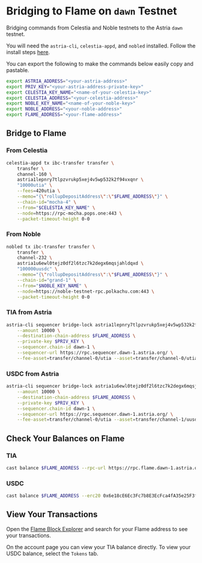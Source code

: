 # Bridging to Flame on `dawn` Testnet

Bridging commands from Celestia and Noble testnets to the Astria `dawn` testnet.

You will need the `astria-cli`, `celestia-appd`, and `nobled` installed. Follow
the install steps [here](./overview.md#bridging-dependencies).

You can export the following to make the commands below easily copy and
pastable.

```bash
export ASTRIA_ADDRESS="<your-astria-address>"
export PRIV_KEY="<your-astria-address-private-key>"
export CELESTIA_KEY_NAME="<name-of-your-celestia-key>"
export CELESTIA_ADDRESS="<your-celestia-address>"
export NOBLE_KEY_NAME="<name-of-your-noble-key>"
export NOBLE_ADDRESS="<your-noble-address>"
export FLAME_ADDRESS="<your-flame-address>"
```

## Bridge to Flame

### From Celestia

```bash
celestia-appd tx ibc-transfer transfer \
    transfer \
    channel-160 \
    astria1lepnry7tlpzvrukp5xej4v5wp532k2f94vxqnr \
    "10000utia" \
    --fees=420utia \
    --memo="{\"rollupDepositAddress\":\"$FLAME_ADDRESS\"}" \
    --chain-id="mocha-4" \
    --from="$CELESTIA_KEY_NAME" \
    --node=https://rpc-mocha.pops.one:443 \
    --packet-timeout-height 0-0
```

### From Noble

```bash
nobled tx ibc-transfer transfer \
    transfer \
    channel-232 \
    astria1u6ewl0tejz0df2l6tzc7k2degx6mqsjahldqxd \
    "100000uusdc" \
    --memo="{\"rollupDepositAddress\":\"$FLAME_ADDRESS\"}" \
    --chain-id="grand-1" \
    --from="$NOBLE_KEY_NAME" \
    --node=https://noble-testnet-rpc.polkachu.com:443 \
    --packet-timeout-height 0-0
```

### TIA from Astria

```bash
astria-cli sequencer bridge-lock astria1lepnry7tlpzvrukp5xej4v5wp532k2f94vxqnr \
    --amount 10000 \
    --destination-chain-address $FLAME_ADDRESS \
    --private-key $PRIV_KEY \
    --sequencer.chain-id dawn-1 \
    --sequencer-url https://rpc.sequencer.dawn-1.astria.org/ \
    --fee-asset=transfer/channel-0/utia --asset=transfer/channel-0/utia
```

### USDC from Astria

```bash
astria-cli sequencer bridge-lock astria1u6ewl0tejz0df2l6tzc7k2degx6mqsjahldqxd \
    --amount 10000 \
    --destination-chain-address $FLAME_ADDRESS \
    --private-key $PRIV_KEY \
    --sequencer.chain-id dawn-1 \
    --sequencer-url https://rpc.sequencer.dawn-1.astria.org/ \
    --fee-asset=transfer/channel-0/utia --asset=transfer/channel-1/uusdc
```

## Check Your Balances on Flame

### TIA

```bash
cast balance $FLAME_ADDRESS --rpc-url https://rpc.flame.dawn-1.astria.org

```

### USDC

<!-- TODO: verify correct address -->
```bash
cast balance $FLAME_ADDRESS --erc20 0x6e18cE6Ec3Fc7b8E3EcFca4fA35e25F3f6FA879a --rpc-url https://rpc.flame.dawn-1.astria.org

```

## View Your Transactions

Open the [Flame Block Explorer](https://explorer.flame.dawn-1.astria.org) and
search for your Flame address to see your transactions.

On the account page you can view your TIA balance directly. To view your USDC
balance, select the `Tokens` tab.
